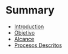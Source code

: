 # Summary

* [Introduction](README.md)
* [Objetivo](objetivo.md)
* [Alcance](alcance.md)
* [Procesos Descritos](procesosdescritos.md)

